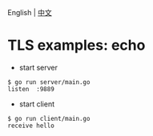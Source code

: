 English | [中文](README.zh_CN.md)

# TLS examples: echo

* start server

```shell
$ go run server/main.go
listen  :9889
```

* start client

```shell
$ go run client/main.go
receive hello
```
